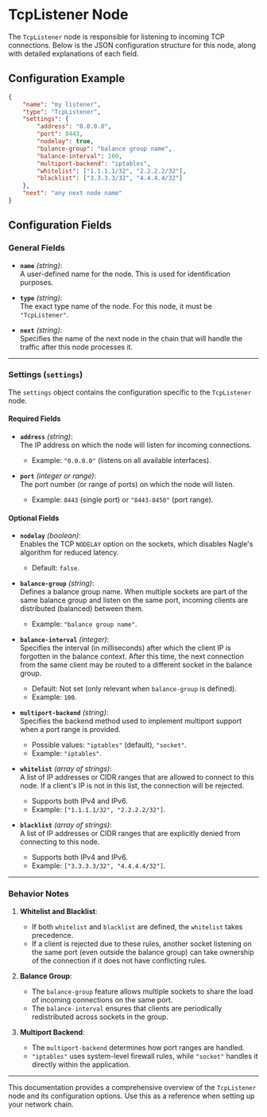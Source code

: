 # TcpListener Node

The `TcpListener` node is responsible for listening to incoming TCP connections. Below is the JSON configuration structure for this node, along with detailed explanations of each field.

## Configuration Example

```json
{
    "name": "my listener",  
    "type": "TcpListener",   
    "settings": {                   
        "address": "0.0.0.0", 
        "port": 8443,            
        "nodelay": true,         
        "balance-group": "balance group name", 
        "balance-interval": 100,
        "multiport-backend": "iptables",
        "whitelist": ["1.1.1.1/32", "2.2.2.2/32"],
        "blacklist": ["3.3.3.3/32", "4.4.4.4/32"]
    },
    "next": "any next node name"
}
```

## Configuration Fields

### General Fields

- **`name`** *(string)*:  
  A user-defined name for the node. This is used for identification purposes.

- **`type`** *(string)*:  
  The exact type name of the node. For this node, it must be `"TcpListener"`.

- **`next`** *(string)*:  
  Specifies the name of the next node in the chain that will handle the traffic after this node processes it.

---

### Settings (`settings`)

The `settings` object contains the configuration specific to the `TcpListener` node.

#### Required Fields

- **`address`** *(string)*:  
  The IP address on which the node will listen for incoming connections.  
  - Example: `"0.0.0.0"` (listens on all available interfaces).

- **`port`** *(integer or range)*:  
  The port number (or range of ports) on which the node will listen.  
  - Example: `8443` (single port) or `"8443-8450"` (port range).

#### Optional Fields

- **`nodelay`** *(boolean)*:  
  Enables the TCP `NODELAY` option on the sockets, which disables Nagle's algorithm for reduced latency.  
  - Default: `false`.

- **`balance-group`** *(string)*:  
  Defines a balance group name. When multiple sockets are part of the same balance group and listen on the same port, incoming clients are distributed (balanced) between them.  
  - Example: `"balance group name"`.

- **`balance-interval`** *(integer)*:  
  Specifies the interval (in milliseconds) after which the client IP is forgotten in the balance context. After this time, the next connection from the same client may be routed to a different socket in the balance group.  
  - Default: Not set (only relevant when `balance-group` is defined).  
  - Example: `100`.

- **`multiport-backend`** *(string)*:  
  Specifies the backend method used to implement multiport support when a port range is provided.  
  - Possible values: `"iptables"` (default), `"socket"`.  
  - Example: `"iptables"`.

- **`whitelist`** *(array of strings)*:  
  A list of IP addresses or CIDR ranges that are allowed to connect to this node. If a client's IP is not in this list, the connection will be rejected.  
  - Supports both IPv4 and IPv6.  
  - Example: `["1.1.1.1/32", "2.2.2.2/32"]`.

- **`blacklist`** *(array of strings)*:  
  A list of IP addresses or CIDR ranges that are explicitly denied from connecting to this node.  
  - Supports both IPv4 and IPv6.  
  - Example: `["3.3.3.3/32", "4.4.4.4/32"]`.

---

### Behavior Notes

1. **Whitelist and Blacklist**:  
   - If both `whitelist` and `blacklist` are defined, the `whitelist` takes precedence.  
   - If a client is rejected due to these rules, another socket listening on the same port (even outside the balance group) can take ownership of the connection if it does not have conflicting rules.

2. **Balance Group**:  
   - The `balance-group` feature allows multiple sockets to share the load of incoming connections on the same port.  
   - The `balance-interval` ensures that clients are periodically redistributed across sockets in the group.

3. **Multiport Backend**:  
   - The `multiport-backend` determines how port ranges are handled.  
   - `"iptables"` uses system-level firewall rules, while `"socket"` handles it directly within the application.

---

This documentation provides a comprehensive overview of the `TcpListener` node and its configuration options. Use this as a reference when setting up your network chain.
```